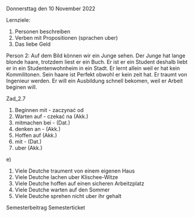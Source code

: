 Donnersttag den 10 November 2022

Lernziele:
1) Personen beschreiben
2) Verben mit Propositionen (sprachen uber)
3) Das liebe Geld

Person 2:
Auf dem Bild können wir ein Junge sehen. 
Der Junge hat lange blonde haare, trotzdem liest er ein Buch. Er ist er ein Student deshalb liebt er in ein Studentenwohnheim in ein Stadt. Er lernt allein weil er hat kein Kommilitonen. Sein haare ist Perfekt obwohl er kein zeit hat. Er traumt von Ingenieur werden. Er will ein Ausbildung schnell bekomen, weil er Arbeit beginen will.

Zad_2.7
1) Beginnen mit - zaczynać od
2) Warten auf - czekać na (Akk.)
3) mitmachen bei - (Dat.)
4) denken an - (Akk.)
5) Hoffen auf (Akk.)
6) mit - (Dat.)
7) uber (Akk.)

e) 
1. Viele Deutche traument von einem eigenen Haus
2. Viele Deutche lachen uber Klischee-Witze
3. Viele Deutche hoffen auf einen sicheren Arbeitzplatz
4. Viele Deutche warten auf den Sommer
5. Viele Deutche sprehen nicht uber ihr gehalt


Semesterbeitrag
Semesterticket